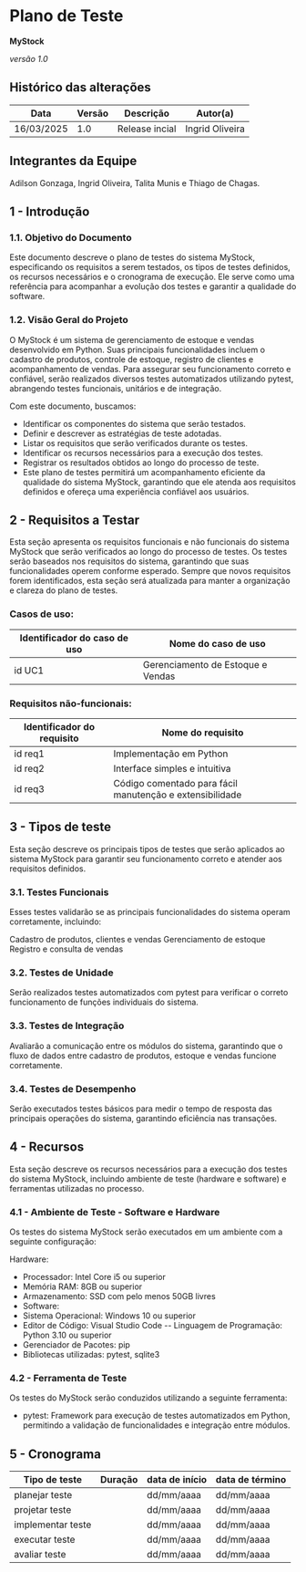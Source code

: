 # Plano de Teste

**MyStock**

*versão 1.0*

## Histórico das alterações

   Data    | Versão |    Descrição   | Autor(a)
-----------|--------|----------------|-----------------
16/03/2025 |  1.0   | Release incial | Ingrid Oliveira

## Integrantes da Equipe
Adilson Gonzaga, Ingrid Oliveira, Talita Munis e Thiago de Chagas.

## 1 - Introdução

### 1.1. Objetivo do Documento
Este documento descreve o plano de testes do sistema MyStock, especificando os requisitos a serem testados, os tipos de testes definidos, os recursos necessários e o cronograma de execução. Ele serve como uma referência para acompanhar a evolução dos testes e garantir a qualidade do software.

### 1.2. Visão Geral do Projeto
O MyStock é um sistema de gerenciamento de estoque e vendas desenvolvido em Python. Suas principais funcionalidades incluem o cadastro de produtos, controle de estoque, registro de clientes e acompanhamento de vendas. Para assegurar seu funcionamento correto e confiável, serão realizados diversos testes automatizados utilizando pytest, abrangendo testes funcionais, unitários e de integração.

Com este documento, buscamos:

- Identificar os componentes do sistema que serão testados.
- Definir e descrever as estratégias de teste adotadas.
- Listar os requisitos que serão verificados durante os testes.
- Identificar os recursos necessários para a execução dos testes.
- Registrar os resultados obtidos ao longo do processo de teste.
- Este plano de testes permitirá um acompanhamento eficiente da qualidade do sistema MyStock, garantindo que ele atenda aos requisitos definidos e ofereça uma experiência confiável aos usuários.

## 2 - Requisitos a Testar

Esta seção apresenta os requisitos funcionais e não funcionais do sistema MyStock que serão verificados ao longo do processo de testes. Os testes serão baseados nos requisitos do sistema, garantindo que suas funcionalidades operem conforme esperado. Sempre que novos requisitos forem identificados, esta seção será atualizada para manter a organização e clareza do plano de testes.

### Casos de uso:

Identificador do caso de uso | Nome do caso de uso
-----------------------------|------------------------------------
id UC1                       |  Gerenciamento de Estoque e Vendas
                 

### Requisitos não-funcionais:

Identificador do requisito   | Nome do requisito
-----------------------------|---------------------------------------------------------------
id req1                      |      Implementação em Python
id req2                      |      Interface simples e intuitiva
id req3                      |      Código comentado para fácil manutenção e extensibilidade


## 3 - Tipos de teste

Esta seção descreve os principais tipos de testes que serão aplicados ao sistema MyStock para garantir seu funcionamento correto e atender aos requisitos definidos.

### 3.1. Testes Funcionais
Esses testes validarão se as principais funcionalidades do sistema operam corretamente, incluindo:

Cadastro de produtos, clientes e vendas
Gerenciamento de estoque
Registro e consulta de vendas

### 3.2. Testes de Unidade
Serão realizados testes automatizados com pytest para verificar o correto funcionamento de funções individuais do sistema.

### 3.3. Testes de Integração
Avaliarão a comunicação entre os módulos do sistema, garantindo que o fluxo de dados entre cadastro de produtos, estoque e vendas funcione corretamente.

### 3.4. Testes de Desempenho
Serão executados testes básicos para medir o tempo de resposta das principais operações do sistema, garantindo eficiência nas transações.

## 4 - Recursos
Esta seção descreve os recursos necessários para a execução dos testes do sistema MyStock, incluindo ambiente de teste (hardware e software) e ferramentas utilizadas no processo.

### 4.1 - Ambiente de Teste - Software e Hardware
Os testes do sistema MyStock serão executados em um ambiente com a seguinte configuração:

Hardware:
- Processador: Intel Core i5 ou superior
- Memória RAM: 8GB ou superior
- Armazenamento: SSD com pelo menos 50GB livres
- Software:
- Sistema Operacional: Windows 10 ou superior
- Editor de Código: Visual Studio Code
-- Linguagem de Programação: Python 3.10 ou superior
- Gerenciador de Pacotes: pip
- Bibliotecas utilizadas: pytest, sqlite3 

### 4.2 - Ferramenta de Teste
Os testes do MyStock serão conduzidos utilizando a seguinte ferramenta:

- pytest: Framework para execução de testes automatizados em Python, permitindo a validação de funcionalidades e integração entre módulos.


## 5 - Cronograma

Tipo de teste      | Duração | data de início | data de término
-------------------|---------|----------------|-----------------
planejar teste     |         | dd/mm/aaaa     | dd/mm/aaaa
projetar teste     |         | dd/mm/aaaa     | dd/mm/aaaa
implementar teste  |         | dd/mm/aaaa     | dd/mm/aaaa
executar teste     |         | dd/mm/aaaa     | dd/mm/aaaa
avaliar teste      |         | dd/mm/aaaa     | dd/mm/aaaa
